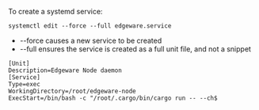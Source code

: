 To create a systemd service:
```
systemctl edit --force --full edgeware.service
```

- --force causes a new service to be created
- --full ensures the service is created as a full unit file, and not a snippet

```
[Unit]
Description=Edgeware Node daemon
[Service]
Type=exec
WorkingDirectory=/root/edgeware-node
ExecStart=/bin/bash -c "/root/.cargo/bin/cargo run -- --ch$
```
